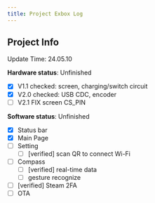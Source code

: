 ```yaml
---
title: Project Exbox Log
---
```


## Project Info

Update Time: 24.05.10

**Hardware status**: Unfinished

- [x] V1.1 checked: screen, charging/switch circuit
- [x] V2.0 checked: USB CDC, encoder
- [ ] V2.1 FIX screen CS_PIN

**Software status**: Unfinished

- [x] Status bar
- [x] Main Page
- [ ] Setting
  - [ ] [verified] scan QR to connect Wi-Fi 
- [ ] Compass
  - [ ] [verified] real-time data
  - [ ] gesture recognize
- [ ] [verified] Steam 2FA
- [ ] OTA